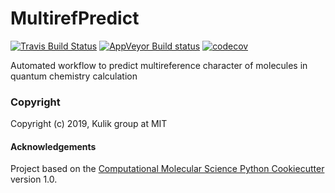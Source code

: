MultirefPredict
==============================
[//]: # (Badges)
[![Travis Build Status](https://travis-ci.org/REPLACE_WITH_OWNER_ACCOUNT/MultirefPredict.png)](https://travis-ci.org/REPLACE_WITH_OWNER_ACCOUNT/MultirefPredict)
[![AppVeyor Build status](https://ci.appveyor.com/api/projects/status/REPLACE_WITH_APPVEYOR_LINK/branch/master?svg=true)](https://ci.appveyor.com/project/REPLACE_WITH_OWNER_ACCOUNT/MultirefPredict/branch/master)
[![codecov](https://codecov.io/gh/REPLACE_WITH_OWNER_ACCOUNT/MultirefPredict/branch/master/graph/badge.svg)](https://codecov.io/gh/REPLACE_WITH_OWNER_ACCOUNT/MultirefPredict/branch/master)

Automated workflow to predict multireference character of molecules in quantum chemistry calculation

### Copyright

Copyright (c) 2019, Kulik group at MIT


#### Acknowledgements
 
Project based on the 
[Computational Molecular Science Python Cookiecutter](https://github.com/molssi/cookiecutter-cms) version 1.0.
